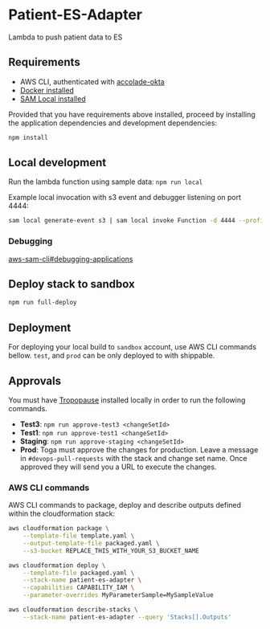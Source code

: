 # Patient-ES-Adapter

Lambda to push patient data to ES

## Requirements

* AWS CLI, authenticated with [accolade-okta](https://github.com/konciergeMD/aws-okta-authenticator)
* [Docker installed](https://www.docker.com/community-edition)
* [SAM Local installed](https://github.com/awslabs/aws-sam-local)

Provided that you have requirements above installed, proceed by installing the application dependencies and development dependencies:

```bash
npm install
```

## Local development

Run the lambda function using sample data:
`npm run local`

Example local invocation with s3 event and debugger listening on port 4444:

```bash
sam local generate-event s3 | sam local invoke Function -d 4444 --profile sandbox --env-vars env_vars.json
```

### Debugging

[aws-sam-cli#debugging-applications](https://github.com/awslabs/aws-sam-cli#debugging-applications)

## Deploy stack to sandbox 

```bash
npm run full-deploy
```

## Deployment

For deploying your local build to `sandbox` account, use AWS CLI commands bellow. `test`, and `prod` can be only deployed to with shippable.

## Approvals

You must have [Tropopause](https://github.com/konciergeMD/tropopause) installed locally in order to run the following commands.

- **Test3**: `npm run approve-test3 <changeSetId>`
- **Test1**: `npm run approve-test1 <changeSetId>`
- **Staging**: `npm run approve-staging <changeSetId>` 
- **Prod**: Toga must approve the changes for production. Leave a message in `#devops-pull-requests` with the stack  and change set name. Once approved they will send you a URL to execute the changes.

### AWS CLI commands

AWS CLI commands to package, deploy and describe outputs defined within the cloudformation stack:

```bash
aws cloudformation package \
    --template-file template.yaml \
    --output-template-file packaged.yaml \
    --s3-bucket REPLACE_THIS_WITH_YOUR_S3_BUCKET_NAME

aws cloudformation deploy \
    --template-file packaged.yaml \
    --stack-name patient-es-adapter \
    --capabilities CAPABILITY_IAM \
    --parameter-overrides MyParameterSample=MySampleValue

aws cloudformation describe-stacks \
    --stack-name patient-es-adapter --query 'Stacks[].Outputs'
```



